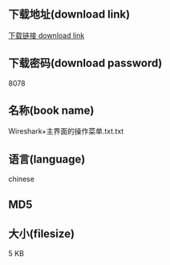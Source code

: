 ## 下载地址(download link)
[下载链接 download link](https://tutu365.netlify.app/?s=Wireshark%2B%E4%B8%BB%E7%95%8C%E9%9D%A2%E7%9A%84%E6%93%8D%E4%BD%9C%E8%8F%9C%E5%8D%95.txt)

## 下载密码(download password)
8078

## 名称(book name)
Wireshark+主界面的操作菜单.txt.txt

## 语言(language)
chinese

## MD5


## 大小(filesize)
5 KB
